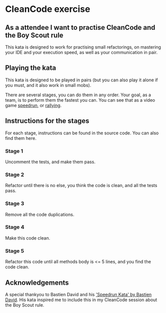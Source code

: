 # CleanCode exercise

## As a attendee I want to practise CleanCode and the Boy Scout rule
This kata is designed to work for practising small refactorings, on mastering your IDE and your execution speed, as well as your communication in pair.

## Playing the kata
This kata is designed to be played in pairs (but you can also play it alone if you must, and it also work in small mobs).

There are several stages, you can do them in any order. Your goal, as a team, is to perform them the fastest you can. You can see that as a video game [speedrun](https://en.wikipedia.org/wiki/Speedrun), or [rallying](https://en.wikipedia.org/wiki/Rallying).

## Instructions for the stages
For each stage, instructions can be found in the source code. You can also find them here.

### Stage 1
Uncomment the tests, and make them pass.

### Stage 2
Refactor until there is no else, you think the code is clean, and all the tests pass.

### Stage 3
Remove all the code duplications.

### Stage 4
Make this code clean.

### Stage 5
Refactor this code until all methods body is <= 5 lines, and you find the code clean.

## Acknowledgements
A special thankyou to Bastien David and his ['Speedrun Kata' by Bastien David](https://github.com/bastiendavid/speedrun-kata). 
His kata inspired me to include this in my CleanCode session about the Boy Scout rule.
